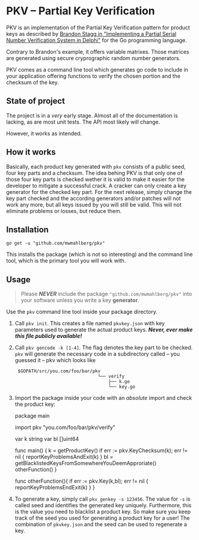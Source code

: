 # PKV – Partial Key Verification

PKV is an implementation of the Partial Key Verification pattern for product keys as described by [Brandon Stagg in "Implementing a Partial Serial Number Verification System in Delphi"][pkv] for the Go programming language.

Contrary to Brandon's example, it offers variable matrixes. Those matrices  are generated using secure cryprographic random number generators.


PKV comes as a command line tool which generates go code to include in your application offering functions to verify the chosen portion and the checksum of the key.

## State of project

The project is in a *very* early stage. Almost all of the documentation is lacking, as are most unit tests. The API most likely will change.

However, it works as intended.

## How it works

Basically, each product key generated with  `pkv` consists of a public seed, four key parts and a checksum. The idea behing PKV is that only one of those four key parts is checked wether it is valid to make it easier for the developer to mitigate a successful crack. A cracker can only create a key generator for the checked key part. For the next release, simply change the key part checked and the according generators and/or patches will not work any more, but all keys issued by you will still be valid. This will not eliminate problems or losses, but reduce them.

## Installation

`go get -u "github.com/mwmahlberg/pkv"`

This installs the package (which is not so interesting) and the command line tool, which is the primary tool you will work with.

## Usage

> Please ***NEVER*** include the package `"github.com/mwmahlberg/pkv"` into your software unless you write a key **generator**.

Use the `pkv` command line tool inside your package directory.

 1. Call `pkv init`. This creates a file named `pkvkey.json` with key parameters used to generate the actual product keys. ***Never, ever make this file publicly available!***
 2. Call `pkv gencode -k [1-4]`. The flag denotes the key part to be checked. `pkv` will generate the necessary code in a subdirectory called – you guessed it – pkv which looks like
 
         $GOPATH/src/you.com/foo/bar/pkv
                                       └── verify
                                           ├── k.go
                                           └── key.go

 3. Import the package inside your code with an *absolute* import and check the product key:
 
     package main
     
     import pkv "you.com/foo/bar/pkv/verify"
     
     var k string
     var bl []uint64
     
     func main() {
       k = getProductKey()
       if err := pkv.KeyChecksum(k); err != nil {
		     reportKeyProblemsAndExit(k)
	     }
       bl = getBlacklistedKeysFromSomewhereYouDeemApproriate()
       otherFunction()
     }
     
     func otherFunction(){
     	if err := pkv.Key(k,bl); err != nil {
     		reportKeyProblemsEndExit(k)
     	}
     }
 4. To generate a key, simply call `pkv genkey -s 123456`. The value for `-s` is called seed and identifies the generated key uniquely. Furthermore, this is the value you need to blacklist a product key. So make sure you keep track of the seed you used for generating a product key for a user! The combination of `pkvkey.json` and the seed can be used to regenerate a key.


[pkv]: http://www.brandonstaggs.com/2007/07/26/implementing-a-partial-serial-number-verification-system-in-delphi/
